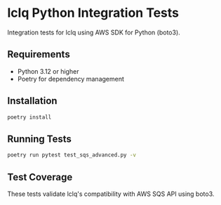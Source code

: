 # lclq Python Integration Tests

Integration tests for lclq using AWS SDK for Python (boto3).

## Requirements

- Python 3.12 or higher
- Poetry for dependency management

## Installation

```bash
poetry install
```

## Running Tests

```bash
poetry run pytest test_sqs_advanced.py -v
```

## Test Coverage

These tests validate lclq's compatibility with AWS SQS API using boto3.
